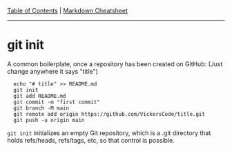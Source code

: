 [Table of Contents](../README.md) | [Markdown Cheatsheet](/Markdown%20Cheatsheet.md)
***
# git init

A common boilerplate, once a repository has been created on GitHub: (Just change anywhere it says "title")

```
  echo "# title" >> README.md
  git init
  git add README.md
  git commit -m "first commit"
  git branch -M main
  git remote add origin https://github.com/VickersCode/title.git
  git push -u origin main
  ```

`git init` initializes an empty Git repository, which is a .git directory that holds refs/heads, refs/tags, etc, so that control is possible. 